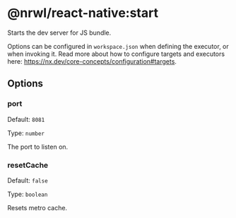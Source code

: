 # @nrwl/react-native:start

Starts the dev server for JS bundle.

Options can be configured in `workspace.json` when defining the executor, or when invoking it. Read more about how to configure targets and executors here: https://nx.dev/core-concepts/configuration#targets.

## Options

### port

Default: `8081`

Type: `number`

The port to listen on.

### resetCache

Default: `false`

Type: `boolean`

Resets metro cache.
